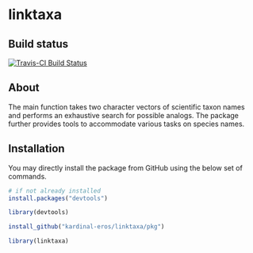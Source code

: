 linktaxa
========

Build status
------------

[![Travis-CI Build Status](https://travis-ci.org/kardinal-eros/linktaxa.svg?branch=master)](https://travis-ci.org/kardinal-eros/linktaxa)
<!-- [![CRAN_Status_Badge](http://www.r-pkg.org/badges/version/linktaxa)](http://cran.r-project.org/package=linktaxa) -->

About
-----

The main function takes two character vectors of scientific taxon names and performs an exhaustive search for possible analogs. The package further provides tools to accommodate various tasks on species names.

Installation
------------

You may directly install the package from GitHub using the below set of commands.

```R
# if not already installed
install.packages("devtools")

library(devtools)

install_github("kardinal-eros/linktaxa/pkg")

library(linktaxa)
```